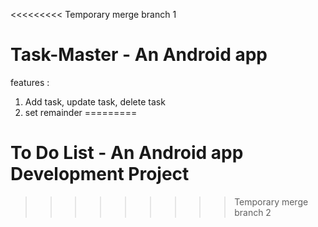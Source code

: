 <<<<<<<<< Temporary merge branch 1
# Task-Master - An Android app
features :
 1) Add task, update task, delete task
 2) set remainder
=========
# To Do List - An Android app Development Project
>>>>>>>>> Temporary merge branch 2

